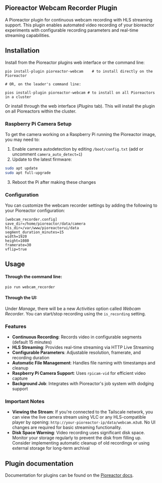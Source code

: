 ## Pioreactor Webcam Recorder Plugin

A Pioreactor plugin for continuous webcam recording with HLS streaming support. This plugin enables automated video recording of your bioreactor experiments with configurable recording parameters and real-time streaming capabilities.

## Installation

Install from the Pioreactor plugins web interface or the command line:

```
pio install-plugin pioreactor-webcam    # to install directly on the Pioreactor

# OR, on the leader's command line:

pios install-plugin pioreactor-webcam # to install on all Pioreactors in a cluster
```

Or install through the web interface (_Plugins_ tab). This will install the plugin on all Pioreactors within the cluster.

### Raspberry Pi Camera Setup

To get the camera working on a Raspberry Pi running the Pioreactor image, you may need to:

1. Enable camera autodetection by editing `/boot/config.txt` (add or uncomment `camera_auto_detect=1`)
2. Update to the latest firmware:
```bash
sudo apt update
sudo apt full-upgrade
```
3. Reboot the Pi after making these changes

### Configuration

You can customize the webcam recorder settings by adding the following to your Pioreactor configuration:

```
[webcam_recorder.config]
save_dir=/home/pioreactor/data/camera
hls_dir=/var/www/pioreactorui/data
segment_duration_minutes=15
width=1920
height=1080
framerate=30
vflip=true
```

## Usage

#### Through the command line:
```
pio run webcam_recorder
```

#### Through the UI:

Under _Manage_, there will be a new _Activities_ option called _Webcam Recorder_. You can start/stop recording using the `is_recording` setting.

### Features

- **Continuous Recording**: Records video in configurable segments (default 15 minutes)
- **HLS Streaming**: Provides real-time streaming via HTTP Live Streaming
- **Configurable Parameters**: Adjustable resolution, framerate, and recording duration
- **Automatic File Management**: Handles file naming with timestamps and cleanup
- **Raspberry Pi Camera Support**: Uses `rpicam-vid` for efficient video capture
- **Background Job**: Integrates with Pioreactor's job system with dodging support

### Important Notes

- **Viewing the Stream**: If you're connected to the Tailscale network, you can view the live camera stream using VLC or any HLS-compatible player by opening: `http://your-pioreactor-ip/data/webcam.m3u8`. No UI changes are required for basic streaming functionality.
- **Disk Space Warning**: Video recording uses significant disk space. Monitor your storage regularly to prevent the disk from filling up. Consider implementing automatic cleanup of old recordings or using external storage for long-term archival 

## Plugin documentation

Documentation for plugins can be found on the [Pioreactor docs](https://docs.pioreactor.com/developer-guide/intro-plugins).
